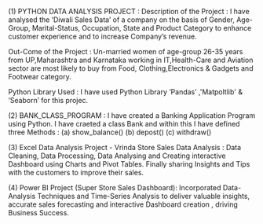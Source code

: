 (1) PYTHON DATA ANALYSIS PROJECT :
Description of the Project : I have analysed the ‘Diwali Sales Data’ of a company on the basis of Gender, Age-Group, Marital-Status, Occupation, State and Product Category to enhance customer experience and to increase Company’s revenue.

Out-Come of the Project :
Un-married women of age-group 26-35 years from UP,Maharashtra and Karnataka working in IT,Health-Care and Aviation sector are most likely to buy from Food, Clothing,Electronics & Gadgets and Footwear category.

Python Library Used :
I have used Python Library ‘Pandas’ ,'Matpoltlib' & ‘Seaborn’ for this projec.


(2) BANK_CLASS_PROGRAM :
I have created a Banking Application Program using Python.
I have craeted a class Bank and within this I have defined three Methods :
   (a) show_balance()
   (b) depost()
   (c) withdraw()

(3) Excel Data Analysis Project - Vrinda Store Sales Data Analysis :
    Data Cleaning, Data Processing, Data Analysing and Creating interactive Dashboard using Charts and Pivot Tables.
    Finally sharing Insights and Tips with the customers to improve their sales.

(4) Power BI Project (Super Store Sales Dashboard):
   Incorporated Data-Analysis Techniques and Time-Series Analysis to deliver valuable insights, accurate sales forecasting and interactive Dashboard creation , driving Business Success.
